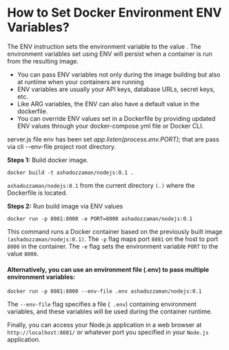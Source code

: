# How to Set Docker Environment ENV Variables?

The ENV instruction sets the environment variable <key> to the value <value>. The environment variables set using ENV will persist when a container is run from the resulting image.

- You can pass ENV variables not only during the image building but also at runtime when your containers are running
- ENV variables are usually your API keys, database URLs, secret keys, etc.
- Like ARG variables, the ENV can also have a default value in the dockerfile. 
- You can override ENV values set in a Dockerfile by providing updated ENV values through your docker-compose.yml file or Docker CLI.


server.js file env has been set *app.listen(process.env.PORT);* that are pass via cli --env-file project root directory.

**Steps 1:** Build docker image.

```
docker build -t ashadozzaman/nodejs:0.1 .
```
`ashadozzaman/nodejs:0.1` from the current directory `(.)` where the Dockerfile is located.

**Steps 2:** Run build image via ENV values

```
docker run -p 8081:8000 -e PORT=8000 ashadozzaman/nodejs:0.1
```
This command runs a Docker container based on the previously built image `(ashadozzaman/nodejs:0.1)`. The `-p` flag maps port `8081` on the host to port `8000` in the container. The `-e` flag sets the environment variable `PORT` to the value `8000`.

#### Alternatively, you can use an environment file (.env) to pass multiple environment variables:
```
docker run -p 8081:8000 --env-file .env ashadozzaman/nodejs:0.1
```
The `--env-file` flag specifies a file (` .env`) containing environment variables, and these variables will be used during the container runtime.

Finally, you can access your Node.js application in a web browser at `http://localhost:8081/` or whatever port you specified in your `Node.js` application.